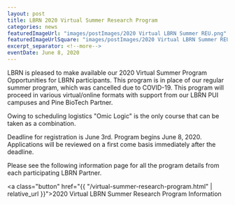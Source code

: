 ```yaml
---
layout: post
title: LBRN 2020 Virtual Summer Research Program
categories: news
featuredImageUrl: "images/postImages/2020 Virtual LBRN Summer REU.png"
featuredImageUrlSquare: "images/postImages/2020 Virtual LBRN Summer REU.png"
excerpt_separator: <!--more-->
eventDate: June 8, 2020
---
```

LBRN is pleased to make available our 2020 Virtual Summer Program Opportunities for LBRN participants. This program is in place of our regular summer program, which was cancelled due to COVID-19. This program will proceed in various virtual/online formats with support from our LBRN PUI campuses and Pine BioTech Partner. 

<!--more-->

Owing to scheduling logistics "Omic Logic" is the only course that can be taken as a combination. 

Deadline for registration is June 3rd. Program begins June 8, 2020. Applications will be reviewed on a first come basis immediately after the deadline.

Please see the following information page for all the program details from each participating LBRN Partner. 

<a class="button" href="{{ "/virtual-summer-research-program.html" | relative_url }}">2020 Virtual LBRN Summer Research Program Information</a>
